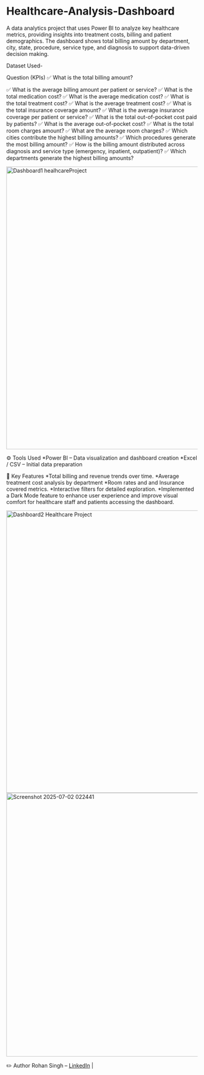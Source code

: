 # Healthcare-Analysis-Dashboard
A data analytics project that uses Power BI to analyze key healthcare metrics, providing insights into treatment costs, billing and patient demographics. The dashboard shows total billing amount by department, city, state, procedure, service type, and diagnosis to support data-driven decision making.

Dataset Used- 

Question (KPIs)
✅ What is the total billing amount?

✅ What is the average billing amount per patient or service?
✅ What is the total medication cost?
✅ What is the average medication cost?
✅ What is the total treatment cost?
✅ What is the average treatment cost?
✅ What is the total insurance coverage amount?
✅ What is the average insurance coverage per patient or service?
✅ What is the total out-of-pocket cost paid by patients?
✅ What is the average out-of-pocket cost?
✅ What is the total room charges amount?
✅ What are the average room charges?
✅ Which cities contribute the highest billing amounts?
✅ Which procedures generate the most billing amount?
✅ How is the billing amount distributed across diagnosis and service type (emergency, inpatient, outpatient)?
✅ Which departments generate the highest billing amounts?

<img width="1331" height="744" alt="Dashboard1 healhcareProject" src="https://github.com/user-attachments/assets/4279d366-755c-47f5-b579-3eb4347e1687" />

⚙️ Tools Used 
*Power BI – Data visualization and dashboard creation
*Excel / CSV – Initial data preparation

📌 Key Features
*Total billing and revenue trends over time.
*Average treatment cost analysis by department
*Room rates and and Insurance covered metrics.
*Interactive filters for detailed exploration.
*Implemented a Dark Mode feature to enhance user experience and improve visual comfort for healthcare staff and patients accessing the dashboard.

<img width="1324" height="743" alt="Dashboard2 Healthcare Project" src="https://github.com/user-attachments/assets/dce2e418-9cf9-4c38-a20c-28d43709431c" />

<img width="803" height="694" alt="Screenshot 2025-07-02 022441" src="https://github.com/user-attachments/assets/78cf28dc-e311-4408-9069-db02a7151598" />

✏️ Author
Rohan Singh –  [LinkedIn](https://www.linkedin.com/in/rohan-singh21/) | 





